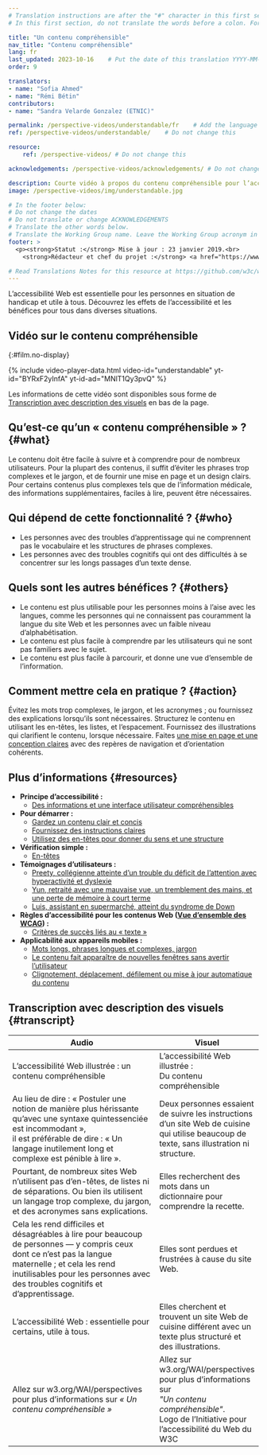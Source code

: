 ```yaml
---
# Translation instructions are after the "#" character in this first section. They are comments that do not show up in the web page. You do not need to translate the instructions after "#".
# In this first section, do not translate the words before a colon. For example, do not translate "title:". Do translate the text after "title:"

title: "Un contenu compréhensible"
nav_title: "Contenu compréhensible"
lang: fr
last_updated: 2023-10-16    # Put the date of this translation YYYY-MM-DD (with month in the middle)
order: 9

translators: 
- name: "Sofia Ahmed"
- name: "Rémi Bétin"
contributors:
- name: "Sandra Velarde Gonzalez (ETNIC)"

permalink: /perspective-videos/understandable/fr    # Add the language shortcode to the end, with no slash at the end. For example /path/to/file/fr
ref: /perspective-videos/understandable/    # Do not change this

resource:
    ref: /perspective-videos/ # Do not change this

acknowledgements: /perspective-videos/acknowledgements/ # Do not change this

description: Courte vidéo à propos du contenu compréhensible pour l’accessibilité Web - de quoi s’agit-il, qui en bénéficie, et comment mettre cela en pratique.
image: /perspective-videos/img/understandable.jpg

# In the footer below:
# Do not change the dates
# Do not translate or change ACKNOWLEDGEMENTS
# Translate the other words below.
# Translate the Working Group name. Leave the Working Group acronym in English.
footer: >
  <p><strong>Statut :</strong> Mise à jour : 23 janvier 2019.<br>
    <strong>Rédacteur et chef du projet :</strong> <a href="https://www.w3.org/People/shadi">Shadi Abou-Zahra</a>. Développé par le <a href="https://www.w3.org/WAI/EO/">Groupe de travail Éducation et Promotion</a> avec le soutien du projet <a href="https://www.w3.org/WAI/DEV/">WAI-DEV</a>, co-financé par la Commission européenne (CE). Mis à jour avec le soutien de la Fondation Ford. ACKNOWLEDGEMENTS.</p>

# Read Translations Notes for this resource at https://github.com/w3c/wai-perspective-videos#readme
---
```


L’accessibilité Web est essentielle pour les personnes en situation de handicap et utile à tous. Découvrez les effets de l’accessibilité et les bénéfices pour tous dans diverses situations.

## Vidéo sur le contenu compréhensible
{:#film.no-display}

{% include video-player-data.html
    video-id="understandable"
    yt-id="BYRxF2yInfA"
    yt-id-ad="MNlT1Qy3pvQ"
%}

Les informations de cette vidéo sont disponibles sous forme de [Transcription avec description des visuels](#transcript) en bas de la page.

Qu’est-ce qu’un « contenu compréhensible » ? {#what}
---------------------------------

Le contenu doit être facile à suivre et à comprendre pour de nombreux utilisateurs. Pour la plupart des contenus, il suffit d’éviter les phrases trop complexes et le jargon, et de fournir une mise en page et un design clairs. Pour certains contenus plus complexes tels que de l’information médicale, des informations supplémentaires, faciles à lire, peuvent être nécessaires.

Qui dépend de cette fonctionnalité ? {#who}
----------------------------

-   Les personnes avec des troubles d’apprentissage qui ne comprennent pas le vocabulaire et les structures de phrases complexes.
-   Les personnes avec des troubles cognitifs qui ont des difficultés à se concentrer sur les longs passages d’un texte dense.

Quels sont les autres bénéfices ? {#others}
---------------------------------

-   Le contenu est plus utilisable pour les personnes moins à l’aise avec les langues, comme les personnes qui ne connaissent pas couramment la langue du site Web et les personnes avec un faible niveau d’alphabétisation.
-   Le contenu est plus facile à comprendre par les utilisateurs qui ne sont pas familiers avec le sujet.
-   Le contenu est plus facile à parcourir, et donne une vue d’ensemble de l’information.

Comment mettre cela en pratique ? {#action}
--------------------------------------

Évitez les mots trop complexes, le jargon, et les acronymes ; ou fournissez des explications lorsqu’ils sont nécessaires. Structurez le contenu en utilisant les en-têtes, les listes, et l’espacement. Fournissez des illustrations qui clarifient le contenu, lorsque nécessaire. Faites [une mise en page et une conception claires](/perspective-videos/layout/) avec des repères de navigation et d’orientation cohérents.

Plus d’informations {#resources}
----------

-   **Principe d’accessibilité :**
    -   [Des informations et une interface utilisateur compréhensibles](/fundamentals/accessibility-principles/#understandable)
-   **Pour démarrer :**
    -   [Gardez un contenu clair et concis](/tips/writing/#keep-content-clear-and-concise) 
    -   [Fournissez des instructions claires](/tips/writing/#provide-clear-instructions) 
    -   [Utilisez des en-têtes pour donner du sens et une structure](/tips/writing/#use-headings-to-convey-meaning-and-structure) 
-   **Vérification simple :**
    -   [En-têtes](/test-evaluate/preliminary/#headings) 
-   **Témoignages d’utilisateurs :**
    -   [Preety, collégienne atteinte d’un trouble du déficit de l’attention avec hyperactivité et dyslexie](/people-use-web/user-stories/#classroomstudent)
    -   [Yun, retraité avec une mauvaise vue, un tremblement des mains, et une perte de mémoire à court terme](/people-use-web/user-stories/#retiree)
    -   [Luis, assistant en supermarché, atteint du syndrome de Down](/people-use-web/user-stories/#supermarketassistant)
-   **Règles d’accessibilité pour les contenus Web ([Vue d’ensemble des WCAG](/standards-guidelines/wcag/)) :**
    -   [Critères de succès liés au « texte »](https://www.w3.org/WAI/WCAG21/quickref/?tags=text) 
-   **Applicabilité aux appareils mobiles :**
    -   [Mots longs, phrases longues et complexes, jargon](/standards-guidelines/shared-experiences/#complex) 
    -   [Le contenu fait apparaître de nouvelles fenêtres sans avertir l’utilisateur](/standards-guidelines/shared-experiences/#popups) 
    -   [Clignotement, déplacement, défilement ou mise à jour automatique du contenu](/standards-guidelines/shared-experiences/#dynamic) 

## Transcription avec description des visuels {#transcript}

 <table>
  <thead>
    <tr>
      <th width="65%">Audio</th>
      <th>Visuel</th>
    </tr>
  </thead>
  <tbody>
    <tr>
      <td>L’accessibilité Web illustrée : un contenu compréhensible</td>
      <td>L’accessibilité Web illustrée :<br>
        Du contenu compréhensible</td>
    </tr>
    <tr>
      <td>Au lieu de dire : « Postuler une notion de manière plus hérissante qu’avec une syntaxe quintessenciée est incommodant »,<br>
        il est préférable de dire : « Un langage inutilement long et complexe est pénible à lire ».</td>
      <td>Deux personnes essaient de suivre les instructions d’un site Web de cuisine qui utilise beaucoup de texte, sans illustration ni structure.</td>
    </tr>
    <tr>
      <td>Pourtant, de nombreux sites Web n’utilisent pas d’en-têtes, de listes ni de séparations. Ou bien ils utilisent un langage trop complexe, du jargon, et des acronymes sans explications.</td>
      <td>Elles recherchent des mots dans un dictionnaire pour comprendre la recette.</td>
    </tr>
    <tr>
      <td>Cela les rend difficiles et désagréables à lire pour beaucoup de personnes &mdash; y compris ceux dont ce n’est pas la langue maternelle ; et cela les rend inutilisables pour les personnes avec des troubles cognitifs et d’apprentissage.</td>
      <td>Elles sont perdues et frustrées à cause du site Web.</td>
    </tr>
    <tr>
      <td>L’accessibilité Web : essentielle pour certains, utile à tous.</td>
      <td>Elles cherchent et trouvent un site Web de cuisine différent avec un texte plus structuré et des illustrations.</td>
    </tr>
    <tr>
      <td>Allez sur w3.org/WAI/perspectives pour plus d’informations sur <em>« Un contenu compréhensible »</em></td>
      <td>Allez sur<br>
        w3.org/WAI/perspectives<br>
        pour plus d’informations sur<br>
        <em>"Un contenu compréhensible"</em>.<br>
        Logo de l’Initiative pour l’accessibilité du Web du W3C</td>
    </tr>
  </tbody>
</table>
